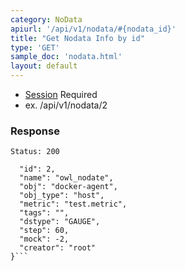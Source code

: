 ```yaml
---
category: NoData
apiurl: '/api/v1/nodata/#{nodata_id}'
title: "Get Nodata Info by id"
type: 'GET'
sample_doc: 'nodata.html'
layout: default
---
```


* [Session](#/authentication) Required
* ex. /api/v1/nodata/2

### Response

```Status: 200```
```{
  "id": 2,
  "name": "owl_nodate",
  "obj": "docker-agent",
  "obj_type": "host",
  "metric": "test.metric",
  "tags": "",
  "dstype": "GAUGE",
  "step": 60,
  "mock": -2,
  "creator": "root"
}```
